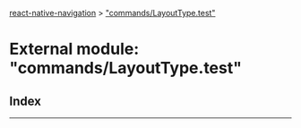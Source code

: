 [react-native-navigation](../README.md) > ["commands/LayoutType.test"](../modules/_commands_layouttype_test_.md)



# External module: "commands/LayoutType.test"

## Index


---
